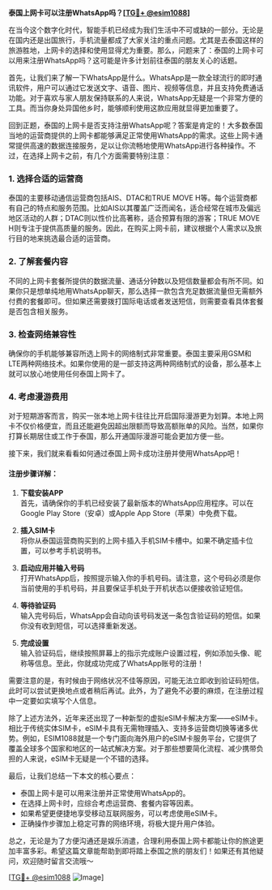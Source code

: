 **泰国上网卡可以注册WhatsApp吗？[[TG💪+ @esim1088](https://t.me/s/esim1088)]**

在当今这个数字化时代，智能手机已经成为我们生活中不可或缺的一部分。无论是在国内还是出国旅行，手机流量都成了大家关注的重点问题。尤其是去泰国这样的旅游胜地，上网卡的选择和使用显得尤为重要。那么，问题来了：泰国的上网卡可以用来注册WhatsApp吗？这可能是许多计划前往泰国的朋友关心的话题。

首先，让我们来了解一下WhatsApp是什么。WhatsApp是一款全球流行的即时通讯软件，用户可以通过它发送文字、语音、图片、视频等信息，并且支持免费通话功能。对于喜欢与家人朋友保持联系的人来说，WhatsApp无疑是一个非常方便的工具。而当你身处异国他乡时，能够顺利使用这款应用就显得更加重要了。

回到正题，泰国的上网卡是否支持注册WhatsApp呢？答案是肯定的！大多数泰国当地的运营商提供的上网卡都能够满足正常使用WhatsApp的需求。这些上网卡通常提供高速的数据连接服务，足以让你流畅地使用WhatsApp进行各种操作。不过，在选择上网卡之前，有几个方面需要特别注意：

### 1. **选择合适的运营商**
泰国的主要移动通信运营商包括AIS、DTAC和TRUE MOVE H等。每个运营商都有自己的特点和服务范围。比如AIS以其覆盖广泛而闻名，适合经常在城市及偏远地区活动的人群；DTAC则以性价比高著称，适合预算有限的游客；TRUE MOVE H则专注于提供高质量的服务。因此，在购买上网卡前，建议根据个人需求以及旅行目的地来挑选最合适的运营商。

### 2. **了解套餐内容**
不同的上网卡套餐所提供的数据流量、通话分钟数以及短信数量都会有所不同。如果你只是想单纯地用WhatsApp聊天，那么选择一款包含充足数据流量但无需额外付费的套餐即可。但如果还需要拨打国际电话或者发送短信，则需要查看具体套餐是否包含相关服务。

### 3. **检查网络兼容性**
确保你的手机能够兼容所选上网卡的网络制式非常重要。泰国主要采用GSM和LTE两种网络技术。如果你使用的是一部支持这两种网络制式的设备，那么基本上就可以放心地使用任何泰国上网卡了。

### 4. **考虑漫游费用**
对于短期游客而言，购买一张本地上网卡往往比开启国际漫游更为划算。本地上网卡不仅价格便宜，而且还能避免因超出限额而导致高额账单的风险。当然，如果你打算长期居住或工作于泰国，那么开通国际漫游可能会更加方便一些。

接下来，我们就来看看如何通过泰国上网卡成功注册并使用WhatsApp吧！

#### 注册步骤详解：
1. **下载安装APP**  
   首先，请确保你的手机已经安装了最新版本的WhatsApp应用程序。可以在Google Play Store（安卓）或Apple App Store（苹果）中免费下载。

2. **插入SIM卡**  
   将你从泰国运营商购买到的上网卡插入手机SIM卡槽中。如果不确定插卡位置，可以参考手机说明书。

3. **启动应用并输入号码**  
   打开WhatsApp后，按照提示输入你的手机号码。请注意，这个号码必须是你当前使用的手机号码，并且要保证手机处于开机状态以便接收验证短信。

4. **等待验证码**  
   输入完号码后，WhatsApp会自动向该号码发送一条包含验证码的短信。如果你没有收到短信，可以选择重新发送。

5. **完成设置**  
   输入验证码后，继续按照屏幕上的指示完成账户设置过程，例如添加头像、昵称等信息。至此，你就成功完成了WhatsApp账号的注册！

需要注意的是，有时候由于网络状况不佳等原因，可能无法立即收到验证码短信。此时可以尝试更换地点或者稍后再试。此外，为了避免不必要的麻烦，在注册过程中一定要如实填写个人信息。

除了上述方法外，近年来还出现了一种新型的虚拟eSIM卡解决方案——eSIM卡。相比于传统实体SIM卡，eSIM卡具有无需物理插入、支持多运营商切换等诸多优势。例如，ESIM1088就是一个专门面向海外用户的eSIM卡服务平台，它提供了覆盖全球多个国家和地区的一站式解决方案。对于那些想要简化流程、减少携带负担的人来说，eSIM卡无疑是一个不错的选择。

最后，让我们总结一下本文的核心要点：
- 泰国上网卡是可以用来注册并正常使用WhatsApp的。
- 在选择上网卡时，应综合考虑运营商、套餐内容等因素。
- 如果希望更便捷地享受移动互联网服务，可以考虑使用eSIM卡。
- 正确操作步骤加上稳定可靠的网络环境，将极大提升用户体验。

总之，无论是为了方便沟通还是娱乐消遣，合理利用泰国上网卡都能让你的旅途更加丰富多彩。希望这篇文章能帮助到即将踏上泰国之旅的朋友们！如果还有其他疑问，欢迎随时留言交流哦～

[[TG💪+ @esim1088](https://t.me/s/esim1088) ![Image](https://i.postimg.cc/4NQfJmqS/Snipaste-2025-05-13-00-14-12.png)]